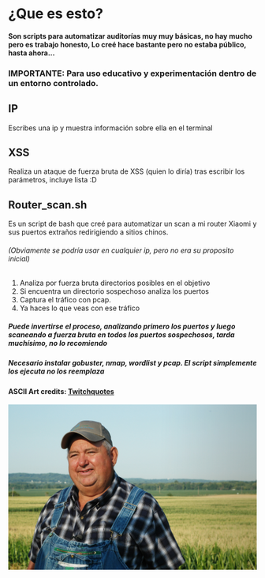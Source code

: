 # ¿Que es esto?

#### Son scripts para automatizar auditorías muy muy básicas, no hay mucho pero es trabajo honesto, Lo creé hace bastante pero no estaba público, hasta ahora...
###  IMPORTANTE: Para uso educativo y experimentación dentro de un entorno controlado.

## IP
Escribes una ip y muestra información sobre ella en el terminal

## XSS
Realiza un ataque de fuerza bruta de XSS (quien lo diría) tras escribir los parámetros, incluye lista :D

## Router_scan.sh
Es un script de bash que creé para automatizar un scan a mi router Xiaomi y sus puertos extraños redirigiendo a sitios chinos.
###### (Obviamente se podría usar en cualquier ip, pero no era su proposito inicial)
1. Analiza por fuerza bruta directorios posibles en el objetivo
2. Si encuentra un directorio sospechoso analiza los puertos
3. Captura el tráfico con pcap.
4. Ya haces lo que veas con ese tráfico
##### Puede invertirse el proceso, analizando primero los puertos y luego scaneando a fuerza bruta en todos los puertos sospechosos, tarda muchísimo, no lo recomiendo
##### Necesario instalar gobuster, nmap, wordlist y pcap. El script simplemente los ejecuta no los reemplaza
#### ASCII Art credits: [Twitchquotes](https://www.twitchquotes.com/copypastas/2732)

![ReactJS Resume Website Template](yo.jpg?raw=true 'ReactJS Resume Website Template')
